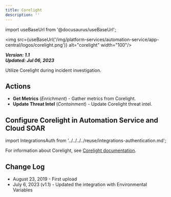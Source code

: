 ```yaml
---
title: Corelight
description: ''
---
```

import useBaseUrl from '@docusaurus/useBaseUrl';

<img src={useBaseUrl('/img/platform-services/automation-service/app-central/logos/corelight.png')} alt="corelight" width="100"/>

***Version: 1.1  
Updated: Jul 06, 2023***

Utilize Corelight during incident investigation.

## Actions

* **Get Metrics** (*Enrichment*) - Gather metrics from Corelight.
* **Update Threat Intel** (*Containment*) - Update Corelight threat intel.

## Configure Corelight in Automation Service and Cloud SOAR

import IntegrationsAuth from '../../../../reuse/integrations-authentication.md';

<IntegrationsAuth/>

For information about Corelight, see [Corelight documentation](https://corelight.com/resources/resource-center).

## Change Log

* August 23, 2019 - First upload
* July 6, 2023 (v1.1) - Updated the integration with Environmental Variables
